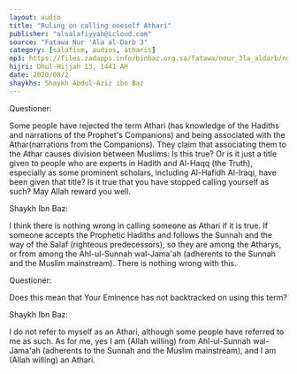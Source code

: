 ```yaml
---
layout: audio
title: "Ruling on calling oneself Athari"
publisher: "alsalafiyyah@icloud.com"
source: "Fatawa Nur 'Ala al-Darb 3"
category: [salafism, audios, atharis]
mp3: https://files.zadapps.info/binbaz.org.sa/fatawa/nour_3la_aldarb/nour_422/42203.mp3
hijri: Dhul-Hijjah 13, 1441 AH
date: 2020/08/2
shaykhs: Shaykh Abdul-Aziz ibn Baz
---
```


Questioner: 

Some people have rejected the term Athari (has knowledge of the Hadiths and narrations of the Prophet's Companions) and being associated with the Athar(narrations from the Companions). They claim that associating them to the Athar causes division between Muslims: Is this true? Or is it just a title given to people who are experts in Hadith and Al-Haqq (the Truth), especially as some prominent scholars, including Al-Hafidh Al-Iraqi, have been given that title? Is it true that you have stopped calling yourself as such? May Allah reward you well. 

Shaykh Ibn Baz: 

I think there is nothing wrong in calling someone as Athari if it is true. If someone accepts the Prophetic Hadiths and follows the Sunnah and the way of the Salaf (righteous predecessors), so they are among the Atharys, or from among the Ahl-ul-Sunnah wal-Jama'ah (adherents to the Sunnah and the Muslim mainstream). There is nothing wrong with this. 

Questioner: 

Does this mean that Your Eminence has not backtracked on using this term? 

Shaykh Ibn Baz: 

I do not refer to myself as an Athari, although some people have referred to me as such. As for me, yes I am (Allah willing) from Ahl-ul-Sunnah wal-Jama'ah (adherents to the Sunnah and the Muslim mainstream), and I am (Allah willing) an Athari. 
